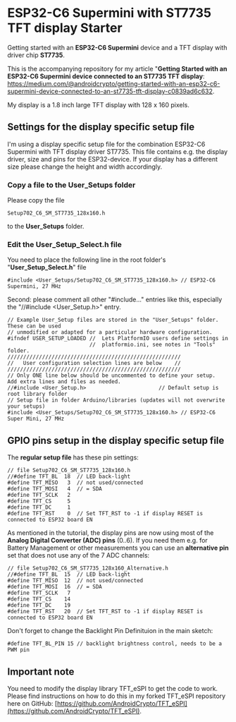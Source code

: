 # ESP32-C6 Supermini with ST7735 TFT display Starter
Getting started with an **ESP32-C6 Supermini** device and a TFT display with driver chip **ST7735**.

This is the accompanying repository for my article "**Getting Started with an ESP32-C6 Supermini device connected to an ST7735 TFT display**: https://medium.com/@androidcrypto/getting-started-with-an-esp32-c6-supermini-device-connected-to-an-st7735-tft-display-c0839ad6c632.

My display is a 1.8 inch large TFT display with 128 x 160 pixels.

## Settings for the display specific setup file

I'm using a display specific setup file for the combination ESP32-C6 Supermini with TFT display driver ST7735. This file contains e.g. the display driver, size and pins for the ESP32-device. If your display has a different size please change the height and width accordingly. 

### Copy a file to the User_Setups folder

Please copy the file

    Setup702_C6_SM_ST7735_128x160.h

to the **User_Setups** folder.

### Edit the User_Setup_Select.h file

You need to place the following line in the root folder's "**User_Setup_Select.h**" file

    #include <User_Setups/Setup702_C6_SM_ST7735_128x160.h> // ESP32-C6 Supermini, 27 MHz

Second: please comment all other "#include..." entries like this, especially the "//#include <User_Setup.h>" entry.

````
// Example User_Setup files are stored in the "User_Setups" folder. These can be used
// unmodified or adapted for a particular hardware configuration.
#ifndef USER_SETUP_LOADED //  Lets PlatformIO users define settings in
                          //  platformio.ini, see notes in "Tools" folder.
///////////////////////////////////////////////////////
//   User configuration selection lines are below    //
///////////////////////////////////////////////////////
// Only ONE line below should be uncommented to define your setup.  Add extra lines and files as needed.
//#include <User_Setup.h>                       // Default setup is root library folder
// Setup file in folder Arduino/libraries (updates will not overwrite your setups)
#include <User_Setups/Setup702_C6_SM_ST7735_128x160.h> // ESP32-C6 Super Mini, 27 MHz
````

## GPIO pins setup in the display specific setup file

The **regular setup file** has these pin settings:

```` plaintext
// file Setup702_C6_SM_ST7735_128x160.h
//#define TFT_BL  18  // LED back-light
#define TFT_MISO   3  // not used/connected
#define TFT_MOSI   4  // = SDA
#define TFT_SCLK   2  
#define TFT_CS     5 
#define TFT_DC     1
#define TFT_RST    0  // Set TFT_RST to -1 if display RESET is connected to ESP32 board EN
````
As mentioned in the tutorial, the display pins are now using most of the **Analog Digital Converter (ADC) pins** (0..6). If you need them e.g. for Battery Management or other measurements you can use an **alternative pin** set that does not use any of the 7 ADC channels:

```` plaintext
// file Setup702_C6_SM_ST7735_128x160_Alternative.h
//#define TFT_BL  15  // LED back-light
#define TFT_MISO  12  // not used/connected
#define TFT_MOSI  16  // = SDA
#define TFT_SCLK   7  
#define TFT_CS    14 
#define TFT_DC    19
#define TFT_RST   20  // Set TFT_RST to -1 if display RESET is connected to ESP32 board EN
````
Don't forget to change the Backlight Pin Definituion in the main sketch:

    #define TFT_BL_PIN 15 // backlight brightness control, needs to be a PWM pin

## Important note

You need to modify the display library TFT_eSPI to get the code to work. Please find instructions on how to do this in my forked TFT_eSPI repository here on GitHub: [https://github.com/AndroidCrypto/TFT_eSPI](https://github.com/AndroidCrypto/TFT_eSPI).

